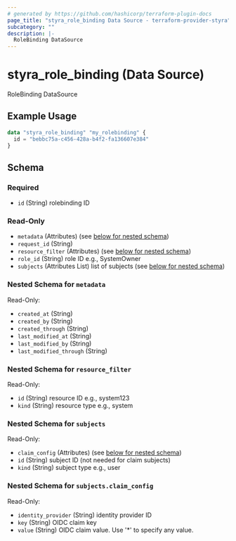 ```yaml
---
# generated by https://github.com/hashicorp/terraform-plugin-docs
page_title: "styra_role_binding Data Source - terraform-provider-styra"
subcategory: ""
description: |-
  RoleBinding DataSource
---
```


# styra_role_binding (Data Source)

RoleBinding DataSource

## Example Usage

```terraform
data "styra_role_binding" "my_rolebinding" {
  id = "bebbc75a-c456-428a-b4f2-fa136607e384"
}
```

<!-- schema generated by tfplugindocs -->
## Schema

### Required

- `id` (String) rolebinding ID

### Read-Only

- `metadata` (Attributes) (see [below for nested schema](#nestedatt--metadata))
- `request_id` (String)
- `resource_filter` (Attributes) (see [below for nested schema](#nestedatt--resource_filter))
- `role_id` (String) role ID e.g., SystemOwner
- `subjects` (Attributes List) list of subjects (see [below for nested schema](#nestedatt--subjects))

<a id="nestedatt--metadata"></a>
### Nested Schema for `metadata`

Read-Only:

- `created_at` (String)
- `created_by` (String)
- `created_through` (String)
- `last_modified_at` (String)
- `last_modified_by` (String)
- `last_modified_through` (String)


<a id="nestedatt--resource_filter"></a>
### Nested Schema for `resource_filter`

Read-Only:

- `id` (String) resource ID e.g., system123
- `kind` (String) resource type e.g., system


<a id="nestedatt--subjects"></a>
### Nested Schema for `subjects`

Read-Only:

- `claim_config` (Attributes) (see [below for nested schema](#nestedatt--subjects--claim_config))
- `id` (String) subject ID (not needed for claim subjects)
- `kind` (String) subject type e.g., user

<a id="nestedatt--subjects--claim_config"></a>
### Nested Schema for `subjects.claim_config`

Read-Only:

- `identity_provider` (String) identity provider ID
- `key` (String) OIDC claim key
- `value` (String) OIDC claim value. Use '*' to specify any value.
